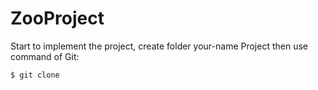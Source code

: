 # ZooProject

Start to implement the project, create folder your-name Project then use command of Git:

```
$ git clone
```
